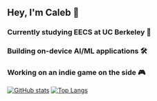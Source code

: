 ## Hey, I'm Caleb 👋
### Currently studying EECS at UC Berkeley 🐻
### Building on-device AI/ML applications 🛠️
### Working on an indie game on the side 🎮

[![GitHub stats](https://github-readme-stats.vercel.app/api?username=CalebJKim&rank_icon=github&theme=dark)](https://github.com/CalebJKim/github-readme-stats)
[![Top Langs](https://github-readme-stats.vercel.app/api/top-langs/?username=CalebJKim&layout=donut&theme=dark)](https://github.com/CalebJKim/github-readme-stats)
